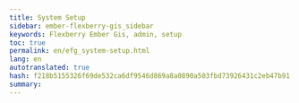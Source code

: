 ```yaml
--- 
title: System Setup 
sidebar: ember-flexberry-gis_sidebar 
keywords: Flexberry Ember Gis, admin, setup 
toc: true 
permalink: en/efg_system-setup.html 
lang: en 
autotranslated: true 
hash: f218b5155326f69de532ca6df9546d869a8a0890a503fbd73926431c2eb47b91 
summary: 
--- 
```




